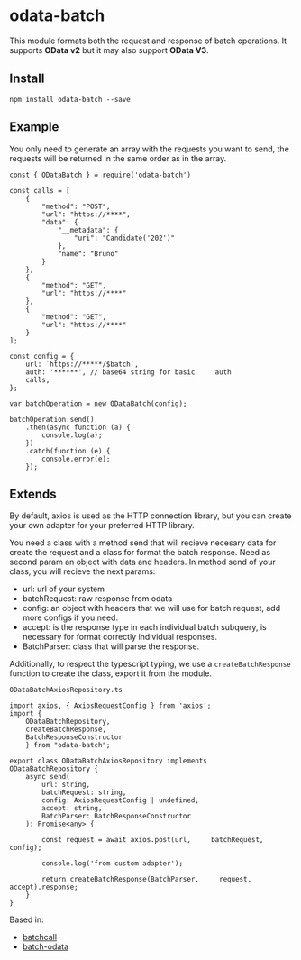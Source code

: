 # odata-batch

This module formats both the request and response of batch operations. It supports **OData v2** but it may also support **OData V3**.

## Install

`npm install odata-batch --save`

## Example
You only need to generate an array with the requests you want to send, the requests will be returned in the same order as in the array.

    const { ODataBatch } = require('odata-batch')

    const calls = [
        {
            "method": "POST",
            "url": "https://****",
            "data": {
                "__metadata": {
                    "uri": "Candidate('202')"
                },
                "name": "Bruno"
            }
        },
        {
            "method": "GET",
            "url": "https://****"
        },
        {
            "method": "GET",
            "url": "https://****"
        }
    ];

    const config = {
        url: `https://*****/$batch`,
        auth: '******', // base64 string for basic     auth
        calls,
    };

    var batchOperation = new ODataBatch(config);

    batchOperation.send()
        .then(async function (a) {
            console.log(a);
        })
        .catch(function (e) {
            console.error(e);
        });


## Extends

By default, axios is used as the HTTP connection library, but you can create your own adapter for your preferred HTTP library.

You need a class with a method send that will recieve necesary data for create the request and a class for format the batch response. Need as second param an object with data and headers.
In method send of your class, you will recieve the next params:
+ url: url of your system
+ batchRequest: raw response from odata
+ config: an object with headers that we will use for batch request, add more configs if you need.
+ accept: is the response type in each individual batch subquery, is necessary for format correctly individual responses.
+ BatchParser: class that will parse the response.

Additionally, to respect the typescript typing, we use a `createBatchResponse` function to create the class, export it from the module.

`ODataBatchAxiosRepository.ts`


    import axios, { AxiosRequestConfig } from 'axios';
    import {
        ODataBatchRepository,
        createBatchResponse,
        BatchResponseConstructor
        } from "odata-batch";

    export class ODataBatchAxiosRepository implements     ODataBatchRepository {
        async send(
            url: string,
            batchRequest: string,
            config: AxiosRequestConfig | undefined,
            accept: string,
            BatchParser: BatchResponseConstructor
        ): Promise<any> {

            const request = await axios.post(url,     batchRequest, config);

            console.log('from custom adapter');

            return createBatchResponse(BatchParser,     request, accept).response;
        }
    }


Based in:
+ [batchcall](https://www.npmjs.com/package/batchcall)
+ [batch-odata](https://www.npmjs.com/package/batch-odata)